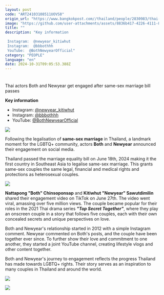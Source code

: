 ```yaml
---
layout: post
code: "ART24103108511UOVS8"
origin_url: "https://www.bangkokpost.com//thailand/people/2830983/thai-actors-both-and-newyear-get-engaged-after-same-sex-marriage-bill-passes-"
image: "https://github.com/user-attachments/assets/8836b417-4226-4111-8eaa-7bb59d3a6506"
title: ""
description: "Key information  
 
 Instagram:  @newyear_kitiwhut  
 Instagram:  @bbbothhh  
 YouTube:  @BothNewyearOfficial"
category: "PEOPLE"
language: "en"
date: 2024-10-31T09:05:53.388Z
---
```


# 

Thai actors Both and Newyear get engaged after same-sex marriage bill passes

**Key information** 

*   Instagram: [@newyear\_kitiwhut](https://www.instagram.com/newyear_kitiwhut/)
*   Instagram: [@bbbothhh](https://www.instagram.com/bbbothhh/)
*   YouTube: [@BothNewyearOfficial](https://www.youtube.com/@BothNewyearOfficial)

![](https://static.bangkokpost.com/media/content/20240717/5209022.jpg)

Following the legalisation of **same-sex marriage** in Thailand, a landmark moment for the LGBTQ+ community, actors **Both** and **Newyear** announced their engagement on social media.

Thailand passed the marriage equality bill on June 18th, 2024 making it the first country in Southeast Asia to legalise same-sex marriage. This grants same-sex couples the same legal, financial and medical rights and protections as heterosexual couples.

![](https://github.com/user-attachments/assets/5eaafd54-8177-4435-b5c2-012720ea73b6)

**Nattapong "Both" Chinsoponsap** and **Kitiwhut "Newyear" Sawutdimilin** shared their engagement video on TikTok on June 27th. The video went viral, amassing over five million views. The couple became popular for their roles in the 2021 Thai drama series _**"Top Secret Together"**_, where they play an onscreen couple in a story that follows five couples, each with their own concealed secrets and unique perspectives on love.

Both and Newyear's relationship started in 2012 with a simple Instagram comment. Newyear commented on Both's posts, and the couple have been together ever since. To further show their love and commitment to one another, they started a joint YouTube channel, creating lifestyle vlogs and other content together.

Both and Newyear's journey to engagement reflects the progress Thailand has made towards LGBTQ+ rights. Their story serves as an inspiration to many couples in Thailand and around the world.

![](https://github.com/user-attachments/assets/8a6c49b9-0c66-4be7-bca7-cedc77103e79)

![](https://github.com/user-attachments/assets/adbd446e-419f-4ca7-ace7-fadce0d4003a)